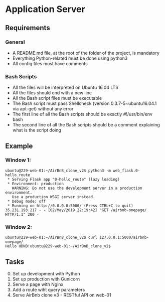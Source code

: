 # Application Server

## Requirements
### General
* A README.md file, at the root of the folder of the project, is mandatory
* Everything Python-related must be done using python3
* All config files must have comments
### Bash Scripts
* All the files will be interpreted on Ubuntu 16.04 LTS
* All the files should end with a new line
* All the Bash script files must be executable
* The Bash script must pass Shellcheck (version 0.3.7-5~ubuntu16.04.1 via apt-get) without any error
* The first line of all the Bash scripts should be exactly #!/usr/bin/env bash
* The second line of all the Bash scripts should be a comment explaining what is the script doing

## Example
### Window 1:
```
ubuntu@229-web-01:~/AirBnB_clone_v2$ python3 -m web_flask.0-hello_route
 * Serving Flask app "0-hello_route" (lazy loading)
 * Environment: production
   WARNING: Do not use the development server in a production environment.
   Use a production WSGI server instead.
 * Debug mode: off
 * Running on http://0.0.0.0:5000/ (Press CTRL+C to quit)
35.231.193.217 - - [02/May/2019 22:19:42] "GET /airbnb-onepage/ HTTP/1.1" 200 -
```
### Window 2:
```
ubuntu@229-web-01:~/AirBnB_clone_v2$ curl 127.0.0.1:5000/airbnb-onepage/
Hello HBNB!ubuntu@229-web-01:~/AirBnB_clone_v2$
```
## Tasks
0) Set up development with Python
1) Set up production with Gunicorn
2) Serve a page with Nginx
3) Add a route wiht query parameters
4) Serve AirBnb clone v3 - RESTful API on web-01
